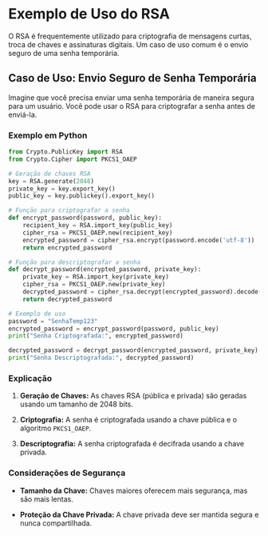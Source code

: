 # Exemplo de Uso do RSA

O RSA é frequentemente utilizado para criptografia de mensagens curtas, troca de chaves e assinaturas digitais. Um caso de uso comum é o envio seguro de uma senha temporária.

## Caso de Uso: Envio Seguro de Senha Temporária

Imagine que você precisa enviar uma senha temporária de maneira segura para um usuário. Você pode usar o RSA para criptografar a senha antes de enviá-la.

### Exemplo em Python

```python
from Crypto.PublicKey import RSA
from Crypto.Cipher import PKCS1_OAEP

# Geração de chaves RSA
key = RSA.generate(2048)
private_key = key.export_key()
public_key = key.publickey().export_key()

# Função para criptografar a senha
def encrypt_password(password, public_key):
    recipient_key = RSA.import_key(public_key)
    cipher_rsa = PKCS1_OAEP.new(recipient_key)
    encrypted_password = cipher_rsa.encrypt(password.encode('utf-8'))
    return encrypted_password

# Função para descriptografar a senha
def decrypt_password(encrypted_password, private_key):
    private_key = RSA.import_key(private_key)
    cipher_rsa = PKCS1_OAEP.new(private_key)
    decrypted_password = cipher_rsa.decrypt(encrypted_password).decode('utf-8')
    return decrypted_password

# Exemplo de uso
password = "SenhaTemp123"
encrypted_password = encrypt_password(password, public_key)
print("Senha Criptografada:", encrypted_password)

decrypted_password = decrypt_password(encrypted_password, private_key)
print("Senha Descriptografada:", decrypted_password)
```

### Explicação

1. **Geração de Chaves:** As chaves RSA (pública e privada) são geradas usando um tamanho de 2048 bits.

2. **Criptografia:** A senha é criptografada usando a chave pública e o algoritmo `PKCS1_OAEP`.

3. **Descriptografia:** A senha criptografada é decifrada usando a chave privada.

### Considerações de Segurança

- **Tamanho da Chave:** Chaves maiores oferecem mais segurança, mas são mais lentas.

- **Proteção da Chave Privada:** A chave privada deve ser mantida segura e nunca compartilhada.

